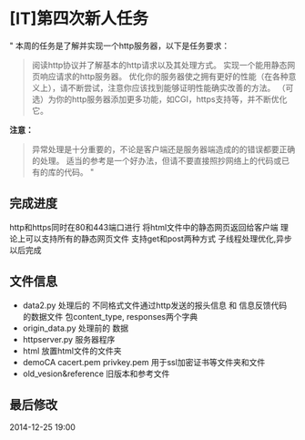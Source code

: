 # [IT]第四次新人任务
 
 "
 本周的任务是了解并实现一个http服务器，以下是任务要求：
 
 >阅读http协议并了解基本的http请求以及其处理方式。
 >实现一个能用静态网页响应请求的http服务器。
 >优化你的服务器使之拥有更好的性能（在各种意义上），请不断尝试，注意你应该找到能够证明性能确实改善的方法。
 >（可选）为你的http服务器添加更多功能，如CGI，https支持等，并不断优化它。
 
 **注意：**
 >异常处理是十分重要的，不论是客户端还是服务器端造成的的错误都要正确的处理。
 >适当的参考是一个好办法，但请不要直接照抄网络上的代码或已有的库的代码。
 "
 
## 完成进度
 
 http和https同时在80和443端口进行
 将html文件中的静态网页返回给客户端 理论上可以支持所有的静态网页文件 支持get和post两种方式
 子线程处理优化,异步以后完成
 
## 文件信息
 
 * data2.py         处理后的 不同格式文件通过http发送的报头信息 和 信息反馈代码 的数据文件 包content_type, responses两个字典
 * origin_data.py   处理前的 数据
 * httpserver.py    服务器程序
 * html             放置html文件的文件夹
 * demoCA cacert.pem privkey.pem     用于ssl加密证书等文件夹和文件
 * old_vesion&reference              旧版本和参考文件
 
## 最后修改
 
 2014-12-25 19:00
 